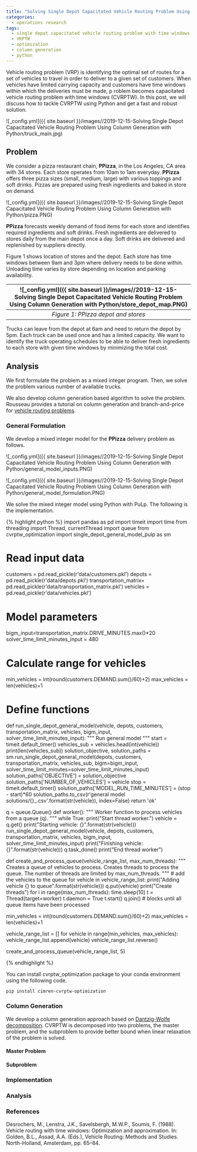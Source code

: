 ```yaml
---
title: "Solving Single Depot Capacitated Vehicle Routing Problem Using Column Generation with Python"
categories:
  - operations research
tags:
  - single depot capacitated vehicle routing problem with time windows
  - VRPTW
  - optimization
  - column generation
  - python
--- 
```


Vehicle routing problem (VRP) is identifying the optimal set of routes for a set of 
vehicles to travel in order to deliver to a given 
set of customers.  When vehicles have limited carrying capacity and 
customers have time windows within which the deliveries must be made, p
roblem becomes capacitated vehicle routing problem with time windows (CVRPTW). 
In this post, we will discuss how to tackle CVRPTW using Python and get a fast and 
robust solution.

![_config.yml]({{ site.baseurl }}/images//2019-12-15-Solving Single Depot Capacitated Vehicle Routing Problem Using Column Generation with Python/truck_main.jpg)

## Problem 

We consider a pizza restaurant chain, **PPizza**, in the Los Angeles, CA area with 34 stores. 
Each store operates from 10am to 1am everyday. **PPizza** offers three pizza sizes
(small, medium, large) with various toppings and soft drinks. Pizzas are prepared using fresh
ingredients and baked in store on demand. 

![_config.yml]({{ site.baseurl }}/images//2019-12-15-Solving Single Depot Capacitated Vehicle Routing Problem Using Column Generation with Python/pizza.PNG)

**PPizza** forecasts weekly demand of  food items for each store and identifies required ingredients
and soft drinks. Fresh ingredients are delivered to stores daily from the main depot once a day. 
Soft drinks are delivered and replenished by suppliers directly. 

Figure 1 shows location of stores and the depot. Each store has time windows between 
9am and 3pm where delivery needs to be
done within. Unloading time varies by store depending on location and parking availability. 

| ![_config.yml]({{ site.baseurl }}/images//2019-12-15-Solving Single Depot Capacitated Vehicle Routing Problem Using Column Generation with Python/store_depot_map.PNG) | 
|:--:| 
| *Figure 1: PPizza depot and stores* |

Trucks can leave from the depot at 6am and need to return the depot by 5pm. 
Each truck can be used once and has a limited capacity.
We want to identify the truck operating schedules 
to be able to deliver
fresh ingredients to each store with given time windows by minimizing the total cost. 

## Analysis

We first formulate the problem as a mixed integer program. Then, we solve the problem various
number of available trucks.

We also develop column generation based algorithm to solve the problem. 
Rousseau provides a tutorial on column generation and branch-and-price 
for [vehicle routing problems](https://symposia.cirrelt.ca/system/documents/000/000/254/Rousseau_original.pdf?1464701234).

### General Formulation

We develop a mixed integer model for the **PPizza** delivery problem as follows.

![_config.yml]({{ site.baseurl }}/images//2019-12-15-Solving Single Depot Capacitated Vehicle Routing Problem Using Column Generation with Python/general_model_inputs.PNG)



![_config.yml]({{ site.baseurl }}/images//2019-12-15-Solving Single Depot Capacitated Vehicle Routing Problem Using Column Generation with Python/general_model_formulation.PNG)

We solve the mixed integer model using Python with PuLp. The following is the 
implementation.  

{% highlight python %}
import pandas as pd
import timeit
import time
from threading import Thread, currentThread
import queue
from cvrptw_optimization import single_depot_general_model_pulp as sm

# Read input data
customers = pd.read_pickle(r'data/customers.pkl')
depots = pd.read_pickle(r'data/depots.pkl')
transportation_matrix= pd.read_pickle(r'data/transportation_matrix.pkl')
vehicles = pd.read_pickle(r'data/vehicles.pkl')

# Model parameters
bigm_input=transportation_matrix.DRIVE_MINUTES.max()*20
solver_time_limit_minutes_input = 480

# Calculate range for vehicles
min_vehicles = int(round(customers.DEMAND.sum()/60)+2)
max_vehicles = len(vehicles)+1

# Define functions
def run_single_depot_general_model(vehicle,
                                   depots, 
                                   customers, 
                                   transportation_matrix, 
                                   vehicles,
                                   bigm_input,
                                   solver_time_limit_minutes_input):
    """
    Run general model
    """
    start = timeit.default_timer()
    vehicles_sub = vehicles.head(int(vehicle))
    print(len(vehicles_sub))
    solution_objective, solution_paths = sm.run_single_depot_general_model(depots, 
                                                                           customers, 
                                                                           transportation_matrix, 
                                                                           vehicles_sub,
                                                                           bigm=bigm_input,
                                                                           solver_time_limit_minutes=solver_time_limit_minutes_input)
    solution_paths['OBJECTIVE'] = solution_objective
    solution_paths['NUMBER_OF_VEHICLES'] = vehicle
    stop = timeit.default_timer()
    solution_paths['MODEL_RUN_TIME_MINUTES'] = (stop - start)*60
    solution_paths.to_csv(r'general model solutions/{}_.csv'.format(str(vehicle)), index=False)
    return 'ok'
    
q = queue.Queue()
def worker():
    """
    Worker function to process vehicles from a queue (q).
    """
    while True:
        print("Start thread worker.")
        vehicle = q.get()
        print("Starting vehicle: {}".format(str(vehicle)))
        run_single_depot_general_model(vehicle,
                                       depots, 
                                       customers, 
                                       transportation_matrix, 
                                       vehicles,
                                       bigm_input,
                                       solver_time_limit_minutes_input)
        print("Finishing vehicle: {}".format(str(vehicle)))
        q.task_done()
        print("End thread worker")
        
def create_and_process_queue(vehicle_range_list, max_num_threads):
    """
    Creates a queue of vehicles to process. Creates threads to process the queue. 
    The number of threads are limited by max_num_threads.
    """
    # add the vehicles to the queue
    for vehicle in vehicle_range_list:
        print("Adding vehicle {} to queue".format(str(vehicle)))
        q.put(vehicle)
    print("Create threads")
    for i in range(max_num_threads):
        time.sleep(10)
        t = Thread(target=worker)
        t.daemon = True
        t.start()
    q.join()  # blocks until all queue items have been processed
    
min_vehicles = int(round(customers.DEMAND.sum()/60)+2)
max_vehicles = len(vehicles)+1

vehicle_range_list = []
for vehicle in range(min_vehicles, max_vehicles):
    vehicle_range_list.append(vehicle)
vehicle_range_list.reverse()

create_and_process_queue(vehicle_range_list, 5)

{% endhighlight %}

You can install cvrptw_optimization package to your conda environment using the following code. 

```
pip install cimren-cvrptw-optimization
```



### Column Generation

We develop a column generation approach based on [Dantzig-Wolfe decomposition](https://pubsonline.informs.org/doi/abs/10.1287/opre.8.1.101). 
CVRPTW is decomposed into two problems, the master problem, and the subproblem 
to provide better bound when linear relaxation of the problem is solved.

#### Master Problem



#### Subproblem


### Implementation


### Analysis

### References
Desrochers, M., Lenstra, J.K., Savelsbergh, M.W.P., Soumis, F. (1988). 
Vehicle routing with time windows: Optimization and approximation. 
In: Golden, B.L., Assad, A.A. (Eds.), 
Vehicle Routing: Methods and Studies. North-Holland, Amsterdam, pp. 65–84.
